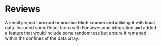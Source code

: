 # Reviews

A small project I created to practice Math.random and utilizing it with local data. Included some React Icons with FontAwesome integration and added a feature
that would include some randomness but ensure it remained within the confines of the data array.
